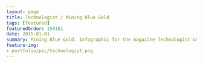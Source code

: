 ```yaml
---
layout: page
title: Technologist / Mining Blue Gold
tags: [featured]
featuredOrder: 150101
date: 2015-01-01
summary: Mining Blue Gold. Infographic for the magazine Technologist under the Art Direction of Nicolas Bourquin, onlab.<br><br><a href="http://www.technologist.eu/mining-blue-gold/" target="_blank">&rarr; Click here</a> for the zoomable version.
feature-img:
- portfolio/pic/technologist.png
---
```


